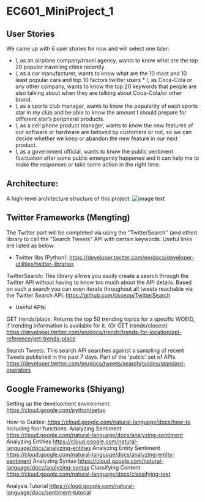 # EC601_MiniProject_1

## User Stories
We came up with 6 user stories for now and will select one later:
* I, as an airplane company/travel agency, wants to know what are the top 20 popular travelling cities recently.
* I, as a car manufacturer, wants to know what are the 10 most and 10 least popular cars and top 10 factors twitter users * I, as Coca-Cola or any other company, wants to know the top 20 keywords that people are also talking about when they are talking about Coca-Cola/or other brand.
* I, as a sports club manager, wants to know the popularity of each sports star in my club and be able to know the amount I should prepare for different star’s peripheral products.
* I, as a cell phone product manager, wants to know the new features of our software or hardware are beloved by customers or not, so we can decide whether we keep or abandon the new feature in our next product.
* I, as a government official, wants to know the public sentiment fluctuation after some public emergency happened and it can help me to make the responses or take some action in the right time.
  
## Architecture:
A high-level architecture structure of this project:
![image text](https://github.com/MengtingSong/EC601_MiniProject_1/blob/master/601_mini1_architecture_v1.png)

## Twitter Frameworks (Mengting)
The Twitter part will be completed via using the "TwitterSearch" (and other) library to call the "Search Tweets" API with certain keywords. Useful links are listed as below:

* Twitter libs (Python):
https://developer.twitter.com/en/docs/developer-utilities/twitter-libraries

TwitterSearch: This library allows you easily create a search through the Twitter API without having to know too much about the API details. Based on such a search you can even iterate throughout all tweets reachable via the Twitter Search API. 
https://github.com/ckoepp/TwitterSearch

* Useful APIs:

GET trends/place: Returns the top 50 trending topics for a specific WOEID, if trending information is available for it. (Or GET trends/closest)
https://developer.twitter.com/en/docs/trends/trends-for-location/api-reference/get-trends-place

Search Tweets: This search API searches against a sampling of recent Tweets published in the past 7 days. Part of the 'public' set of APIs.
https://developer.twitter.com/en/docs/tweets/search/guides/standard-operators

## Google Frameworks (Shiyang)
Setting up the development environment:
https://cloud.google.com/python/setup

How-to Guides:
  https://cloud.google.com/natural-language/docs/how-to
  Including four functions:
  Analyzing Sentiment
  https://cloud.google.com/natural-language/docs/analyzing-sentiment
  Analyzing Entities
  https://cloud.google.com/natural-language/docs/analyzing-entities
  Analyzing Entity Sentiment
  https://cloud.google.com/natural-language/docs/analyzing-entity-sentiment
  Analyzing Syntax
  https://cloud.google.com/natural-language/docs/analyzing-syntax
  Classifying Content
  https://cloud.google.com/natural-language/docs/classifying-text

Analysis Tutorial
  https://cloud.google.com/natural-language/docs/sentiment-tutorial
